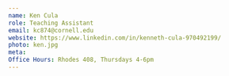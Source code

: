 ```yaml
---
name: Ken Cula
role: Teaching Assistant
email: kc874@cornell.edu
website: https://www.linkedin.com/in/kenneth-cula-970492199/
photo: ken.jpg
meta:
Office Hours: Rhodes 408, Thursdays 4-6pm
---
```

